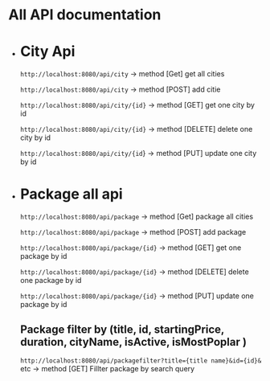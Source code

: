# All API documentation

*  # City Api 

    `http://localhost:8080/api/city`  -> method [Get] get all cities

    `http://localhost:8080/api/city`  -> method [POST] add citie

    `http://localhost:8080/api/city/{id}`  -> method [GET] get one city by id 

    `http://localhost:8080/api/city/{id}`  -> method [DELETE] delete one city by id 

    `http://localhost:8080/api/city/{id`}  -> method [PUT] update one city by id 


* # Package all  api 

    `http://localhost:8080/api/package`  -> method [Get] package all cities

    `http://localhost:8080/api/package`  -> method [POST] add package

    `http://localhost:8080/api/package/{id}`  -> method [GET] get one package by id 

    `http://localhost:8080/api/package/{id}`  -> method [DELETE] delete one package by id 
    
    `http://localhost:8080/api/package/{id}`  -> method [PUT] update one package by id 





    ## Package filter by (title, id, startingPrice, duration, cityName, isActive, isMostPoplar )
    
    `http://localhost:8080/api/packagefilter?title={title name}&id={id}&` etc   -> method [GET] Fillter  package by search query